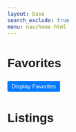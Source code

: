 ```yaml
---
layout: base
search_exclude: true
menu: nav/home.html
---
```

<head>
    <meta charset="UTF-8">
    <meta name="viewport" content="width=device-width, initial-scale=1.0">
    <title>Favorites and Listings</title>
    <style>
        body {
            font-family: Arial, sans-serif;
            margin: 20px;
            line-height: 1.6;
        }
        .container {
            margin-bottom: 20px;
        }
        .favorite-item, .listing {
            border: 1px solid #ddd;
            padding: 10px;
            margin-bottom: 10px;
            border-radius: 5px;
        }
        .listing-image {
            max-width: 100%;
            height: auto;
        }
        button {
            background-color: #007BFF;
            color: white;
            border: none;
            padding: 5px 10px;
            border-radius: 3px;
            cursor: pointer;
        }
        button:hover {
            background-color: #0056b3;
        }
        .update-prompt {
    position: fixed;
    top: 0;
    left: 0;
    width: 100%;
    height: 100%;
    display: flex;
    justify-content: center;
    align-items: center;
    z-index: 1000;
}
.update-overlay {
position: absolute;
top: 0;
left: 0;
width: 100%;
height: 100%;
background-color: rgba(0, 0, 0, 0.5);
}
.update-box {
position: relative;
background: white;
padding: 20px;
border-radius: 10px;
box-shadow: 0 4px 6px rgba(0, 0, 0, 0.1);
z-index: 1001;
}
.update-actions {
margin-top: 10px;
display: flex;
justify-content: space-between;
}
.update-actions button {
padding: 5px 10px;
border: none;
border-radius: 5px;
cursor: pointer;
}

</style>
</head>
<body>
    <div class="container">
        <h1>Favorites</h1>
        <button id="display-favorites-button">Display Favorites</button>
        <div id="favorites-container"></div>
    </div>

<div class="container">
    <h1>Listings</h1>
    <div id="listings-container"></div>
</div>

<script type="module">
    import { getListings } from '{{site.baseurl}}/assets/js/api/listings.js';
    import { pythonURI } from '{{site.baseurl}}/assets/js/api/config.js';

    document.addEventListener("DOMContentLoaded", () => {
        const favoritesContainer = document.getElementById("favorites-container");
        const displayFavoritesButton = document.getElementById("display-favorites-button");

        // Function to fetch and display favorites
        async function get_favorites() {
            try {
                const response = await fetch(`${pythonURI}/api/itemStore`, {
                    method: 'GET',
                    mode: 'cors',
                    cache: 'default',
                    credentials: 'include',
                    headers: {
                        'Content-Type': 'application/json',
                        'X-Origin': 'client'
                    }
                });

                if (!response.ok) {
                    throw new Error('Failed to fetch favorites');
                }

                const data = await response.json();
                console.log(data);

                // Clear old favorites
                favoritesContainer.innerHTML = '';

                // Populate favorites container with data
                data.forEach(item => {
                    const favoriteElement = document.createElement('div');
                    favoriteElement.classList.add('favorite-item');
                    favoriteElement.innerHTML = `
                        <h3>${item.name}</h3>
                        <h3>${item.user_input}</h3> 
                        <button class="update-button" data-id="${item.id}" data-name="${item.name}">Update Comment</button>
                        <button class="delete-button" data-name="${item.name}">Delete</button>
                    `;
                    favoritesContainer.appendChild(favoriteElement);
                });

                // Add event listeners to delete buttons
                const deleteButtons = document.querySelectorAll(".delete-button");
                deleteButtons.forEach(button => {
                    button.addEventListener("click", async (event) => {
                        const itemName = event.target.getAttribute("data-name");
                        await delete_favorite(itemName);
                    });
                });
                
                favoritesContainer.addEventListener('click', (event) => {
                if (event.target.classList.contains('update-button')) {
                    const itemName = event.target.getAttribute('data-name');
                    const itemId = event.target.getAttribute('data-id');


                    // Create the update comment prompt
                    const updatePrompt = document.createElement('div');
                    updatePrompt.classList.add('update-prompt');
                    updatePrompt.innerHTML = `
                        <div class="update-overlay"></div>
                        <div class="update-box">
                            <h3>Update Comment for ${itemName}</h3>
                            <input type="text" id="new-comment" placeholder="Enter new comment" />
                            <div class="update-actions">
                                <button id="save-comment">Save</button>
                                <button id="close-prompt">Close</button>
                            </div>
                        </div>
                    `;
                    document.body.appendChild(updatePrompt);

                    // Close the prompt
                    document.getElementById('close-prompt').addEventListener('click', () => {
                        document.body.removeChild(updatePrompt);
                    });

                    // Save the new comment
                    document.getElementById('save-comment').addEventListener('click', () => {
                        const newComment = document.getElementById('new-comment').value;
                        if (newComment.trim() !== '') {
                            update_comment(newComment, itemId)
                            console.log(`Saving new comment for ${itemName}: ${newComment}`);
                            // Perform update logic here (e.g., updating the UI or sending data to the server)

                            // Example: Update the comment in the UI
                            const favoriteItems = document.querySelectorAll('.favorite-item');
                            favoriteItems.forEach(item => {
                                if (item.querySelector('h3').textContent === itemName) {
                                    const commentElement = item.querySelector('h3:nth-of-type(2)');
                                    commentElement.textContent = newComment;
                                }
                            });

                            // Remove the prompt after saving
                            document.body.removeChild(updatePrompt);
                        } else {
                            alert('Please enter a valid comment.');
                        }
                    });
                }
            });






            } catch (error) {
                console.error(error);
                favoritesContainer.innerHTML = '<p>Error loading favorites. Please try again.</p>';
            }
        }

        // Function to delete a favorite
        async function delete_favorite(itemName) {
            try {
                const response = await fetch(`${pythonURI}/api/itemStore`, {
                    method: 'DELETE',
                    mode: 'cors',
                    cache: 'default',
                    credentials: 'include',
                    headers: {
                        'Content-Type': 'application/json',
                        'X-Origin': 'client'
                    },
                    body: JSON.stringify({ name: itemName })
                });

                if (!response.ok) {
                    throw new Error('Failed to delete favorite');
                }

                const data = await response.json();
                alert(data.message);
                await get_favorites(); // Refresh the favorites list
            } catch (error) {
                console.error('Error deleting favorite:', error);
                alert('An unexpected error occurred while deleting the item.');
            }
        }

        async function update_comment(newComment, id) {
            try {
                const response = await fetch(`${pythonURI}/api/itemStore`, {
                    method: 'PUT',
                    mode: 'cors',
                    cache: 'default',
                    credentials: 'include',
                    headers: {
                        'Content-Type': 'application/json',
                        'X-Origin': 'client'
                    },
                    body: JSON.stringify({ id: id, user_input: newComment })
                });

                if (!response.ok) {
                    throw new Error('Failed to delete favorite');
                }

                const data = await response.json();
                alert(data.message);
                await get_favorites(); // Refresh the favorites list
            } catch (error) {
                console.error('Error deleting favorite:', error);
                alert('An unexpected error occurred while deleting the item.');
            }
        }

        // Attach an event listener to the "Display Favorites" button
        if (displayFavoritesButton) {
            displayFavoritesButton.addEventListener('click', async () => {
                await get_favorites();
            });
        } else {
            console.error('Display Favorites button not found');
        }

        // Fetch and display listings
        getListings().then((listings) => {
            const listingsContainer = document.getElementById("listings-container");

            if (!listingsContainer) {
                console.error('Listings container not found');
                return;
            }

            listings.forEach(listing => {
                const listingElement = document.createElement("div");
                listingElement.classList.add("listing");

                const content = `
                    <img src="${listing.picture}" alt="${listing.name}" class="listing-image" />
                    <h2>${listing.name}</h2>
                    <p><strong>Type:</strong> ${listing.type}</p>
                    <p><strong>Mileage:</strong> ${listing.mileage}</p>
                    <p><strong>Price:</strong> ${listing.price}</p>
                    <button class="favorite-button" data-name="${listing.name}">Add to Favorites</button>
                    <input type="text" id="${listing.name}-comment" placeholder="Enter a comment">
                `;
                listingElement.innerHTML = content;
                listingsContainer.appendChild(listingElement);
            });

            const favoriteButtons = document.querySelectorAll(".favorite-button");

            favoriteButtons.forEach(button => {
                button.addEventListener("click", async (event) => {
                    const listingName = event.target.getAttribute("data-name");
                    const listingComment = document.getElementById(listingName+"-comment").value;

                    try {
                        const response = await fetch(`${pythonURI}/api/itemStore`, {
                            method: 'POST',
                            mode: 'cors',
                            cache: 'default',
                            credentials: 'include',
                            headers: {
                                'Content-Type': 'application/json',
                                'X-Origin': 'client'
                            },
                            body: JSON.stringify({ name: listingName, user_input: listingComment })
                        });

                        if (response.ok) {
                            const data = await response.json();
                            alert(`Listing '${data.name}' has been added to your favorites!`);
                        } else {
                            const error = await response.json();
                            alert(`Error: ${error.message}`);
                        }
                    } catch (error) {
                        console.error('Failed to add favorite:', error);
                        alert('An unexpected error occurred.');
                    }
                });
            });
        });
    });
</script>
</body>
